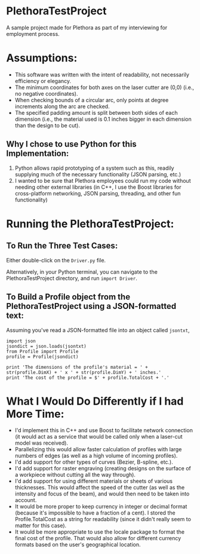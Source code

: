 # PlethoraTestProject
A sample project made for Plethora as part of my interviewing for employment process.


# Assumptions:
- This software was written with the intent of readability, not necessarily efficiency or elegancy.
- The minimum coordinates for both axes on the laser cutter are (0,0) (i.e., no negative coordinates).
- When checking bounds of a circular arc, only points at degree increments along the arc are checked.
- The specified padding amount is split between both sides of each dimension (i.e., the material used is 0.1 inches bigger in each dimension than the design to be cut).


## Why I chose to use Python for this Implementation:
1. Python allows rapid prototyping of a system such as this, readily supplying much of the necessary functionality (JSON parsing, etc.)
2. I wanted to be sure that Plethora employees could run my code without needing other external libraries (in C++, I use the Boost libraries for cross-platform networking, JSON parsing, threading, and other fun functionality)


# Running the PlethoraTestProject:
## To Run the Three Test Cases:
Either double-click on the `Driver.py` file.

Alternatively, in your Python terminal, you can navigate to the PlethoraTestProject directory, and run `import Driver`.

## To Build a Profile object from the PlethoraTestProject using a JSON-formatted text:
Assuming you've read a JSON-formatted file into an object called `jsontxt`,
```
import json
jsondict = json.loads(jsontxt)
from Profile import Profile
profile = Profile(jsondict)

print 'The dimensions of the profile's material = ' + str(profile.DimX) + ' x ' + str(profile.DimY) + ' inches.'
print 'The cost of the profile = $' + profile.TotalCost + '.'
```



# What I Would Do Differently if I had More Time:
- I'd implement this in C++ and use Boost to facilitate network connection (it would act as a service that would be called only when a laser-cut model was received).
- Parallelizing this would allow faster calculation of profiles with large numbers of edges (as well as a high volume of incoming profiles).
- I'd add support for other types of curves (Bezier, B-spline, etc.).
- I'd add support for raster engraving (creating designs on the surface of a workpiece without cutting all the way through).
- I'd add support for using different materials or sheets of various thicknesses.  This would affect the speed of the cutter (as well as the intensity and focus of the beam), and would then need to be taken into account.
- It would be more proper to keep currency in integer or decimal format (because it's impossible to have a fraction of a cent).  I stored the Profile.TotalCost as a string for readability (since it didn't really seem to matter for this case).
- It would be more appropriate to use the locale package to format the final cost of the profile.  That would also allow for different currency formats based on the user's geographical location.
